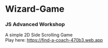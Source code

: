 # Wizard-Game
### JS Advanced Workshop

A simple 2D Side Scrolling Game
<br>
Play here:
https://find-a-coach-470b3.web.app
